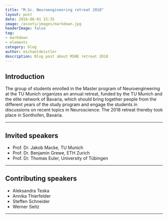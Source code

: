 ```yaml
---
title: "M.Sc. Neuroengineering retreat 2018"
layout: post
date: 2018-06-01 15:35
image: /assets/images/markdown.jpg
headerImage: false
tag:
- markdown
- elements
category: blog
author: michaeldeistler
description: Blog post about MSNE retreat 2018
---
```


## Introduction
The group of students enrolled in the Master program of Neuroengineering at the TU Munich organizes an annual retreat, funded by the TU Munich and the elite network of Bavaria, which should bring together people from the different years of the study program and engage the students in discussions on recent topics in Neuroscience. The 2018 retreat thereby took place in Sonthofen, Bavaria.

---

## Invited speakers
* Prof. Dr. Jakob Macke, TU Munich
* Prof. Dr. Benjamin Grewe, ETH Zurich
* Prof. Dr. Thomas Euler, University of Tübingen

---

## Contributing speakers
* Aleksandra Teska
* Annika Thierfelder
* Steffen Schneider
* Werner Seitz

---
